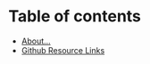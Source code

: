 # Table of contents

* [About...](README.md)
* [Github Resource Links](https://linecrest.gitbook.io/github-resource-links)
